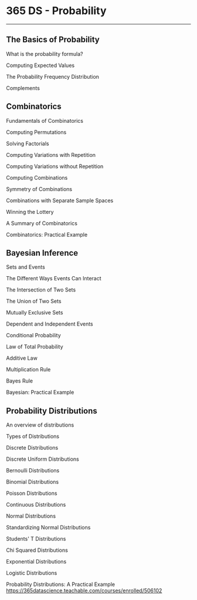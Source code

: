# 365 DS - Probability

---

## The Basics of Probability

What is the probability formula?

Computing Expected Values

The Probability Frequency Distribution

Complements

## Combinatorics

Fundamentals of Combinatorics

Computing Permutations

Solving Factorials

Computing Variations with Repetition

Computing Variations without Repetition

Computing Combinations

Symmetry of Combinations

Combinations with Separate Sample Spaces

Winning the Lottery

A Summary of Combinatorics

Combinatorics: Practical Example

## Bayesian Inference

Sets and Events

The Different Ways Events Can Interact

The Intersection of Two Sets

The Union of Two Sets

Mutually Exclusive Sets

Dependent and Independent Events

Conditional Probability

Law of Total Probability

Additive Law

Multiplication Rule

Bayes Rule

Bayesian: Practical Example

## Probability Distributions

An overview of distributions

Types of Distributions

Discrete Distributions

Discrete Uniform Distributions

Bernoulli Distributions

Binomial Distributions

Poisson Distributions

Continuous Distributions

Normal Distributions

Standardizing Normal Distributions

Students' T Distributions

Chi Squared Distributions

Exponential Distributions

Logistic Distributions

Probability Distributions: A Practical Example
<https://365datascience.teachable.com/courses/enrolled/506102>
